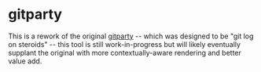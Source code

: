 # gitparty

This is a rework of the original [gitparty](https://www.npmjs.com/package/gitparty) -- which was designed to be "git log on steroids" -- this tool is still work-in-progress but will likely eventually supplant the original with more contextually-aware rendering and better value add.

